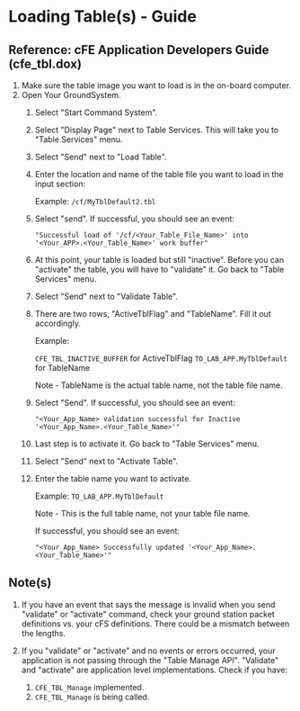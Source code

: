 # Loading Table(s) - Guide

## Reference: cFE Application Developers Guide (cfe_tbl.dox)

1. Make sure the table image you want to load is in the on-board computer. 
1. Open Your GroundSystem. 
    1. Select "Start Command System".
    1. Select "Display Page" next to Table Services. This will take you to "Table Services" menu.
    1. Select "Send" next to "Load Table". 
    1. Enter the location and name of the table file you want to load in the input section:
    
        Example: `/cf/MyTblDefault2.tbl`
    
    1. Select "send". If successful, you should see an event:
    
        `"Successful load of '/cf/<Your_Table_File_Name>' into '<Your_APP>.<Your_Table_Name>' work buffer"`

    1. At this point, your table is loaded but still "inactive". Before you can "activate" the table, you will have to "validate" it. Go back to "Table Services" menu.
    1. Select "Send" next to "Validate Table".
    1. There are two rows, "ActiveTblFlag" and "TableName". Fill it out accordingly.
    
        Example:
        
        `CFE_TBL_INACTIVE_BUFFER` for ActiveTblFlag
        `TO_LAB_APP.MyTblDefault` for TableName 
    
        Note - TableName is the actual table name, not the table file name. 
    1. Select "Send". If successful, you should see an event:
    
        `"<Your_App_Name> validation successful for Inactive '<Your_App_Name>.<Your_Table_Name>'"`

    1. Last step is to activate it. Go back to "Table Services" menu.
    1. Select "Send" next to "Activate Table". 
    1. Enter the table name you want to activate.
    
        Example: `TO_LAB_APP.MyTblDefault`

        Note - This is the full table name, not your table file name. 
    
        If successful, you should see an event:
        
        `"<Your_App_Name> Successfully updated '<Your_App_Name>.<Your_Table_Name>'"`

## Note(s)

1. If you have an event that says the message is invalid when you send "validate" or "activate" command, check your ground station packet definitions vs. your cFS definitions. There could be a mismatch between the lengths.

1. If you "validate" or "activate" and no events or errors occurred, your application is not passing through the "Table Manage API". "Validate" and "activate" are application level implementations. Check if you have:
    1. `CFE_TBL_Manage` implemented.
    1. `CFE_TBL_Manage` is being called.